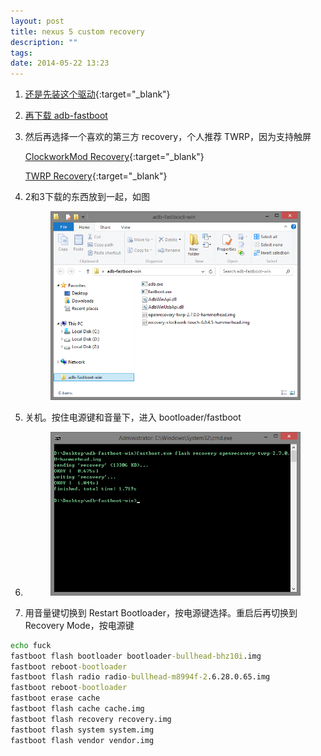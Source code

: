```yaml
---
layout: post
title: nexus 5 custom recovery
description: ""
tags:
date: 2014-05-22 13:23
---
```


1. [还是先装这个驱动](http://developer.android.com/sdk/win-usb.html){:target="_blank"}

2. <div markdown="0"><a href="{{ site.url }}/bin/Tools/Android/adb-fastboot-win.7z" class="btn btn-success">再下载 adb-fastboot</a></div>

3. 然后再选择一个喜欢的第三方 recovery，个人推荐 TWRP，因为支持触屏

    [ClockworkMod Recovery](http://forum.xda-developers.com/google-nexus-5/development/recovery-clockworkmod-recovery-nexus-5-t2511952){:target="_blank"}

    [TWRP Recovery](http://techerrata.com/browse/twrp2/hammerhead){:target="_blank"}


4. 2和3下载的东西放到一起，如图
    <figure> <a href="/images/posts/nexus-5-custom-recovery/adb-fastboot-win-folder.png" target="_blank"><img src="/images/posts/nexus-5-custom-recovery/adb-fastboot-win-folder.png" alt=""></a></figure>


5. 关机。按住电源键和音量下，进入 bootloader/fastboot

6. <figure> <a href="/images/posts/nexus-5-custom-recovery/fastboot-flash-cmd.png" target="_blank"><img src="/images/posts/nexus-5-custom-recovery/fastboot-flash-cmd.png" alt=""></a></figure>

7. 用音量键切换到 Restart Bootloader，按电源键选择。重启后再切换到 Recovery Mode，按电源键


```bat
echo fuck
fastboot flash bootloader bootloader-bullhead-bhz10i.img
fastboot reboot-bootloader
fastboot flash radio radio-bullhead-m8994f-2.6.28.0.65.img
fastboot reboot-bootloader
fastboot erase cache
fastboot flash cache cache.img
fastboot flash recovery recovery.img
fastboot flash system system.img
fastboot flash vendor vendor.img
```

